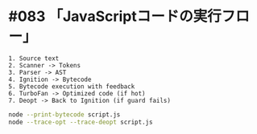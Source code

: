 # #083 「JavaScriptコードの実行フロー」

```text
1. Source text
2. Scanner -> Tokens
3. Parser -> AST
4. Ignition -> Bytecode
5. Bytecode execution with feedback
6. TurboFan -> Optimized code (if hot)
7. Deopt -> Back to Ignition (if guard fails)
```

```bash
node --print-bytecode script.js
node --trace-opt --trace-deopt script.js
```
